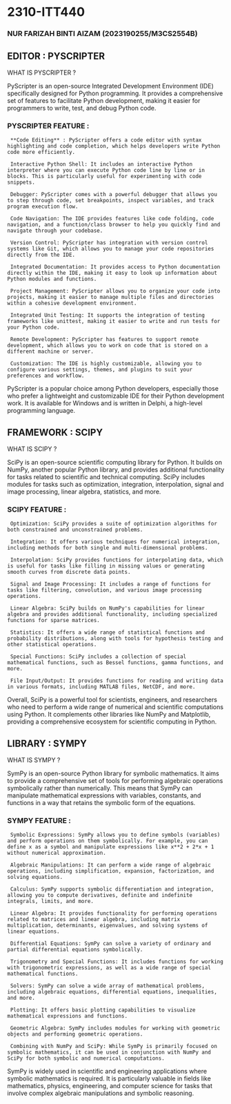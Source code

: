 # 2310-ITT440

### NUR FARIZAH BINTI AIZAM (2023190255/M3CS2554B)

## EDITOR : PYSCRIPTER

WHAT IS PYSCRIPTER ?

PyScripter is an open-source Integrated Development Environment (IDE) specifically designed for Python programming. It provides a comprehensive set of features to facilitate Python development, making it easier for programmers to write, test, and debug Python code.

### PYSCRIPTER FEATURE :

     **Code Editing** : PyScripter offers a code editor with syntax highlighting and code completion, which helps developers write Python code more efficiently.

     Interactive Python Shell: It includes an interactive Python interpreter where you can execute Python code line by line or in blocks. This is particularly useful for experimenting with code snippets.

     Debugger: PyScripter comes with a powerful debugger that allows you to step through code, set breakpoints, inspect variables, and track program execution flow.

     Code Navigation: The IDE provides features like code folding, code navigation, and a function/class browser to help you quickly find and navigate through your codebase.

     Version Control: PyScripter has integration with version control systems like Git, which allows you to manage your code repositories directly from the IDE.

     Integrated Documentation: It provides access to Python documentation directly within the IDE, making it easy to look up information about Python modules and functions.

     Project Management: PyScripter allows you to organize your code into projects, making it easier to manage multiple files and directories within a cohesive development environment.

     Integrated Unit Testing: It supports the integration of testing frameworks like unittest, making it easier to write and run tests for your Python code.

     Remote Development: PyScripter has features to support remote development, which allows you to work on code that is stored on a different machine or server.

     Customization: The IDE is highly customizable, allowing you to configure various settings, themes, and plugins to suit your preferences and workflow.

PyScripter is a popular choice among Python developers, especially those who prefer a lightweight and customizable IDE for their Python development work. It is available for Windows and is written in Delphi, a high-level programming language.

## FRAMEWORK : SCIPY

WHAT IS SCIPY ?

SciPy is an open-source scientific computing library for Python. It builds on NumPy, another popular Python library, and provides additional functionality for tasks related to scientific and technical computing. SciPy includes modules for tasks such as optimization, integration, interpolation, signal and image processing, linear algebra, statistics, and more.

### SCIPY FEATURE :

     Optimization: SciPy provides a suite of optimization algorithms for both constrained and unconstrained problems.

     Integration: It offers various techniques for numerical integration, including methods for both single and multi-dimensional problems.

     Interpolation: SciPy provides functions for interpolating data, which is useful for tasks like filling in missing values or generating smooth curves from discrete data points.

     Signal and Image Processing: It includes a range of functions for tasks like filtering, convolution, and various image processing operations.

     Linear Algebra: SciPy builds on NumPy's capabilities for linear algebra and provides additional functionality, including specialized functions for sparse matrices.

     Statistics: It offers a wide range of statistical functions and probability distributions, along with tools for hypothesis testing and other statistical operations.

     Special Functions: SciPy includes a collection of special mathematical functions, such as Bessel functions, gamma functions, and more.

     File Input/Output: It provides functions for reading and writing data in various formats, including MATLAB files, NetCDF, and more.

Overall, SciPy is a powerful tool for scientists, engineers, and researchers who need to perform a wide range of numerical and scientific computations using Python. It complements other libraries like NumPy and Matplotlib, providing a comprehensive ecosystem for scientific computing in Python.


## LIBRARY : SYMPY

WHAT IS SYMPY ?

SymPy is an open-source Python library for symbolic mathematics. It aims to provide a comprehensive set of tools for performing algebraic operations symbolically rather than numerically. This means that SymPy can manipulate mathematical expressions with variables, constants, and functions in a way that retains the symbolic form of the equations.

### SYMPY FEATURE :

     Symbolic Expressions: SymPy allows you to define symbols (variables) and perform operations on them symbolically. For example, you can define x as a symbol and manipulate expressions like x**2 + 2*x + 1 without numerical approximation.

     Algebraic Manipulations: It can perform a wide range of algebraic operations, including simplification, expansion, factorization, and solving equations.

     Calculus: SymPy supports symbolic differentiation and integration, allowing you to compute derivatives, definite and indefinite integrals, limits, and more.

     Linear Algebra: It provides functionality for performing operations related to matrices and linear algebra, including matrix multiplication, determinants, eigenvalues, and solving systems of linear equations.

     Differential Equations: SymPy can solve a variety of ordinary and partial differential equations symbolically.

     Trigonometry and Special Functions: It includes functions for working with trigonometric expressions, as well as a wide range of special mathematical functions.

     Solvers: SymPy can solve a wide array of mathematical problems, including algebraic equations, differential equations, inequalities, and more.

     Plotting: It offers basic plotting capabilities to visualize mathematical expressions and functions.

     Geometric Algebra: SymPy includes modules for working with geometric objects and performing geometric operations.

     Combining with NumPy and SciPy: While SymPy is primarily focused on symbolic mathematics, it can be used in conjunction with NumPy and SciPy for both symbolic and numerical computations.

SymPy is widely used in scientific and engineering applications where symbolic mathematics is required. It is particularly valuable in fields like mathematics, physics, engineering, and computer science for tasks that involve complex algebraic manipulations and symbolic reasoning.

